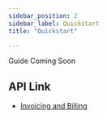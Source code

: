```yaml
---
sidebar_position: 2
sidebar_label: Quickstart
title: "Quickstart"

---
```


Guide Coming Soon
## API Link
* [Invoicing and Billing](../../api/invoice)